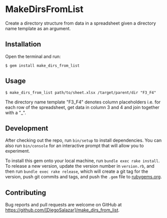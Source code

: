 # MakeDirsFromList

Create a directory structure from data in a spreadsheet given a directory name template as an argument.

## Installation

Open the terminal and run:

    $ gem install make_dirs_from_list

## Usage

    $ make_dirs_from_list path/to/sheet.xlsx /target/parent/dir "F3_F4"

The directory name template "F3_F4" denotes column placeholders i.e. for each row of the spreadsheet, get data in column 3 and 4 and join together with a "_".

## Development

After checking out the repo, run `bin/setup` to install dependencies. You can also run `bin/console` for an interactive prompt that will allow you to experiment.

To install this gem onto your local machine, run `bundle exec rake install`. To release a new version, update the version number in `version.rb`, and then run `bundle exec rake release`, which will create a git tag for the version, push git commits and tags, and push the `.gem` file to [rubygems.org](https://rubygems.org).

## Contributing

Bug reports and pull requests are welcome on GitHub at https://github.com/[DiegoSalazar]/make_dirs_from_list.


